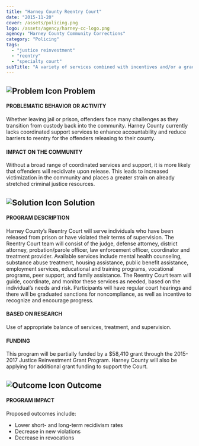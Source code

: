 ```yaml
---
title: "Harney County Reentry Court"
date: "2015-11-20"
cover: /assets/policing.png
logo: /assets/agency/harney-cc-logo.png
agency: "Harney County Community Corrections"
category: "Policing"
tags:
  - "justice reinvestment"
  - "reentry"
  - "specialty court"
subTitle: "A variety of services combined with incentives and/or a graduate sanction program aim to lower recidivism rates, decrease new violations, and decrease revocations."
---
```


## ![Problem Icon](https://github.com/google/material-design-icons/raw/master/alert/1x_web/ic_error_outline_black_48dp.png "Problem") Problem

#### PROBLEMATIC BEHAVIOR OR ACTIVITY

Whether leaving jail or prison, offenders face many challenges as they transition from custody back into the community. Harney County currently lacks coordinated support services to enhance accountability and reduce barriers to reentry for the offenders releasing to their county.

#### IMPACT ON THE COMMUNITY

Without a broad range of coordinated services and support, it is more likely that offenders will recidivate upon release. This leads to increased victimization in the community and places a greater strain on already stretched criminal justice resources.

## ![Solution Icon](https://github.com/google/material-design-icons/raw/master/action/1x_web/ic_lightbulb_outline_black_48dp.png "Solution") Solution

#### PROGRAM DESCRIPTION

Harney County’s Reentry Court will serve individuals who have been released from prison or have violated their terms of supervision. The Reentry Court team will consist of the judge, defense attorney, district attorney, probation/parole officer, law enforcement officer, coordinator and treatment provider. Available services include mental health counseling, substance abuse treatment, housing assistance, public benefit assistance, employment services, educational and training programs, vocational programs, peer support, and family assistance. The Reentry Court team will guide, coordinate, and monitor these services as needed, based on the individual’s needs and risk. Participants will have regular court hearings and there will be graduated sanctions for noncompliance, as well as incentive to recognize and encourage progress.

#### BASED ON RESEARCH

Use of appropriate balance of services, treatment, and supervision.

#### FUNDING

This program will be partially funded by a $58,410 grant through the 2015-2017 Justice Reinvestment Grant Program. Harney County will also be applying for additional grant funding to support the Court.

## ![Outcome Icon](https://github.com/google/material-design-icons/raw/master/action/1x_web/ic_view_list_black_48dp.png "Outcome") Outcome

#### PROGRAM IMPACT

Proposed outcomes include:

- Lower short- and long-term recidivism rates
- Decrease in new violations
- Decrease in revocations
